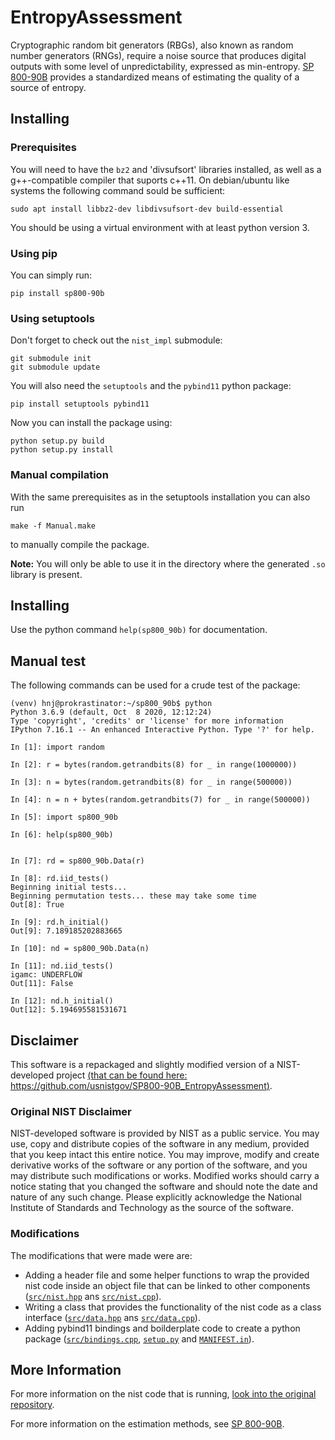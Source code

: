 # EntropyAssessment

Cryptographic random bit generators (RBGs), also known as random number generators (RNGs), require a noise source that produces digital outputs with some level of unpredictability, expressed as min-entropy. [SP 800-90B](https://nvlpubs.nist.gov/nistpubs/SpecialPublications/NIST.SP.800-90B.pdf) provides a standardized means of estimating the quality of a source of entropy.

## Installing

### Prerequisites

You will need to have the `bz2` and 'divsufsort' libraries installed, as well as a g++-compatible compiler that suports c++11.
On debian/ubuntu like systems the following command sould be sufficient:
```
sudo apt install libbz2-dev libdivsufsort-dev build-essential
```

You should be using a virtual environment with at least python version 3.

### Using pip

You can simply run:
```
pip install sp800-90b
```

### Using setuptools

Don't forget to check out the `nist_impl` submodule:
```
git submodule init
git submodule update
```

You will also need the `setuptools` and the `pybind11` python package:
```
pip install setuptools pybind11
```

Now you can install the package using:
```
python setup.py build
python setup.py install
```

### Manual compilation

With the same prerequisites as in the setuptools installation you can also run
```
make -f Manual.make
```
to manually compile the package.

**Note:** You will only be able to use it in the directory where the generated `.so` library is present.

## Installing

Use the python command `help(sp800_90b)` for documentation.

## Manual test

The following commands can be used for a crude test of the package:
```
(venv) hnj@prokrastinator:~/sp800_90b$ python
Python 3.6.9 (default, Oct  8 2020, 12:12:24)
Type 'copyright', 'credits' or 'license' for more information
IPython 7.16.1 -- An enhanced Interactive Python. Type '?' for help.

In [1]: import random

In [2]: r = bytes(random.getrandbits(8) for _ in range(1000000))

In [3]: n = bytes(random.getrandbits(8) for _ in range(500000))

In [4]: n = n + bytes(random.getrandbits(7) for _ in range(500000))

In [5]: import sp800_90b

In [6]: help(sp800_90b)


In [7]: rd = sp800_90b.Data(r)

In [8]: rd.iid_tests()
Beginning initial tests...
Beginning permutation tests... these may take some time
Out[8]: True

In [9]: rd.h_initial()
Out[9]: 7.189185202883665

In [10]: nd = sp800_90b.Data(n)

In [11]: nd.iid_tests()
igamc: UNDERFLOW
Out[11]: False

In [12]: nd.h_initial()
Out[12]: 5.194695581531671
```


## Disclaimer

This software is a repackaged and slightly modified version of a NIST-developed project [(that can be found here: https://github.com/usnistgov/SP800-90B_EntropyAssessment)](https://github.com/usnistgov/SP800-90B_EntropyAssessment).

### Original NIST Disclaimer

NIST-developed software is provided by NIST as a public service. You may use, copy and distribute copies of the software in any medium, provided that you keep intact this entire notice. You may improve, modify and create derivative works of the software or any portion of the software, and you may distribute such modifications or works. Modified works should carry a notice stating that you changed the software and should note the date and nature of any such change. Please explicitly acknowledge the National Institute of Standards and Technology as the source of the software.

### Modifications

The modifications that were made were are:
 - Adding a header file and some helper functions to wrap the provided nist code inside an object file that can be linked to other components ([`src/nist.hpp`](src/nist.hpp) ans [`src/nist.cpp`](src/nist.cpp)).
 - Writing a class that provides the functionality of the nist code as a class interface ([`src/data.hpp`](src/data.hpp) ans [`src/data.cpp`](src/data.cpp)).
 - Adding pybind11 bindings and boilderplate code to create a python package ([`src/bindings.cpp`](src/bindings.cpp), [`setup.py`](setup.py) and [`MANIFEST.in`](MANIFEST.in)).

## More Information

For more information on the nist code that is running, [look into the original repository](https://github.com/usnistgov/SP800-90B_EntropyAssessment).

For more information on the estimation methods, see [SP 800-90B](https://nvlpubs.nist.gov/nistpubs/SpecialPublications/NIST.SP.800-90B.pdf).

